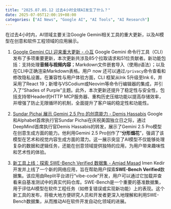 ```yaml
---
title: "2025.07.05.12 过去4小时全球AI发生了什么？"
date: 2025-07-05T12:00:19+08:00
categories: ["AI News", "Google AI", "AI Tools", "AI Research"]
---
```

在过去4小时内，AI领域主要关注Google Gemini相关工具的重大更新，以及AI模型在创意和软件工程领域的应用展示。

1.  [Google Gemini CLI 迎来重大更新 - 小互](https://x.com/imxiaohu/status/1941327449146667464)
    Google Gemini 命令行工具（CLI）发布了多项重要更新，本次更新共涉及85个拉取请求和51位贡献者。新功能包括：支持处理**音频与视频内容**；Markdown文件嵌套导入（使用`@`语法）；以及在CLI中正确渲染Markdown表格。用户 now 还可以通过`/privacy`命令查看和修改隐私设置。在兼容性与用户体验方面，CLI 框架从Ink 5升级至Ink 6，并采用了React 19；新增与VSCodium或Neovim等命令行编辑器的集成，并引入了“Shades of Purple”主题。此外，本次更新还提升了稳定性与安全性，包括支持带Header的HTTP MCP服务器、重构历史压缩功能以提高存储效率，并增强了防止无限循环的机制，全面提升了客户端的稳定性和功能性。

2.  [Sundar Pichai 展示 Gemini 2.5 Pro 的创意能力 - Demis Hassabis](https://x.com/demishassabis/status/1941329630771995074)
    Google和Alphabet首席执行官Sundar Pichai在庆祝美国独立日之际，通过DeepMind首席执行官Demis Hassabis的转发，展示了Gemini 2.5 Pro模型在创意生成方面的能力。他利用Gemini 2.5 Pro创作了“**分形烟花**”，强调了该模型在艺术和视觉内容生成方面的潜力。这一展示突显了AI模型不仅能够处理复杂的数据和逻辑任务，还能在创意领域提供独特的应用，为用户带来趣味性和艺术性的体验。

3.  [新工具上线：探索 SWE-Bench Verified 数据集 - Amjad Masad](https://x.com/amasad/status/1941301307673018550)
    Imen Kedir开发并上线了一个新的网络应用，旨在帮助用户探索**SWE-Bench Verified**数据集。该应用由Replit平台进行“vibe-code”开发，用户可以通过它加载并查看来自基准测试中的真实代码仓库。SWE-Bench是一个重要的基准数据集，用于评估AI模型在软件工程任务（如修复错误或实现新功能）上的表现。这个新工具的发布，将极大地方便研究人员和开发者更深入地理解和利用SWE-Bench数据集，从而推动AI在软件开发自动化领域的进展。